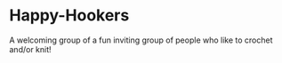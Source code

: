 # Happy-Hookers
A welcoming group of a fun inviting group of people who like to crochet and/or knit! 
